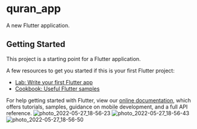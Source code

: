 # quran_app

A new Flutter application.

## Getting Started

This project is a starting point for a Flutter application.

A few resources to get you started if this is your first Flutter project:

- [Lab: Write your first Flutter app](https://flutter.dev/docs/get-started/codelab)
- [Cookbook: Useful Flutter samples](https://flutter.dev/docs/cookbook)

For help getting started with Flutter, view our
[online documentation](https://flutter.dev/docs), which offers tutorials,
samples, guidance on mobile development, and a full API reference.
![photo_2022-05-27_18-56-23](https://user-images.githubusercontent.com/89811009/170744613-2cea1619-bdbc-4bf3-80e7-3a1e9510b08d.jpg)
![photo_2022-05-27_18-56-43](https://user-images.githubusercontent.com/89811009/170744677-985ae45f-d347-4d72-bc9b-ea2154117fbc.jpg)
![photo_2022-05-27_18-56-50](https://user-images.githubusercontent.com/89811009/170744684-7398997b-0fe7-4d9c-809c-5722f7211977.jpg)
